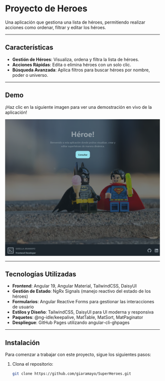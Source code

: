 # Proyecto de Heroes

Una aplicación que gestiona una lista de héroes, permitiendo realizar acciones como ordenar, filtrar y editar los héroes.

---

## Características

-  **Gestión de Héroes**: Visualiza, ordena y filtra la lista de héroes.
-  **Acciones Rápidas**: Edita o elimina héroes con un solo clic.
-  **Búsqueda Avanzada**: Aplica filtros para buscar héroes por nombre, poder o universo.

---

## Demo

¡Haz clic en la siguiente imagen para ver una demostración en vivo de la aplicación!

[![Demo](https://raw.githubusercontent.com/giaramayo/SuperHeroes/main/assets/demo.png)](https://giaramayo.github.io/SuperHeroes/)

---

## Tecnologías Utilizadas

- **Frontend**:  Angular 19, Angular Material, TailwindCSS, DaisyUI
- **Gestión de Estado**: NgRx Signals (manejo reactivo del estado de los héroes)
- **Formularios**: Angular Reactive Forms para gestionar las interacciones de usuario
- **Estilos y Diseño**: TailwindCSS, DaisyUI para UI moderna y responsiva
- **Paquetes**: @ng-idle/keepalive, MatTable, MatSort, MatPaginator
- **Despliegue**: GitHub Pages utilizando angular-cli-ghpages

---

## Instalación

Para comenzar a trabajar con este proyecto, sigue los siguientes pasos:

1. Clona el repositorio:
   ```bash
   git clone https://github.com/giaramayo/SuperHeroes.git
